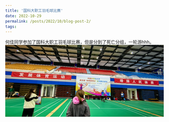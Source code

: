 ```yaml
---
title: '国科大职工羽毛球比赛'
date: 2022-10-29
permalink: /posts/2022/10/blog-post-2/
tags:
---
```


何佳同学参加了国科大职工羽毛球比赛，但是分到了死亡分组，一轮游hhh。<br>
![国科大职工羽毛球比赛.jpg](/images/activity/国科大职工羽毛球比赛.jpg)